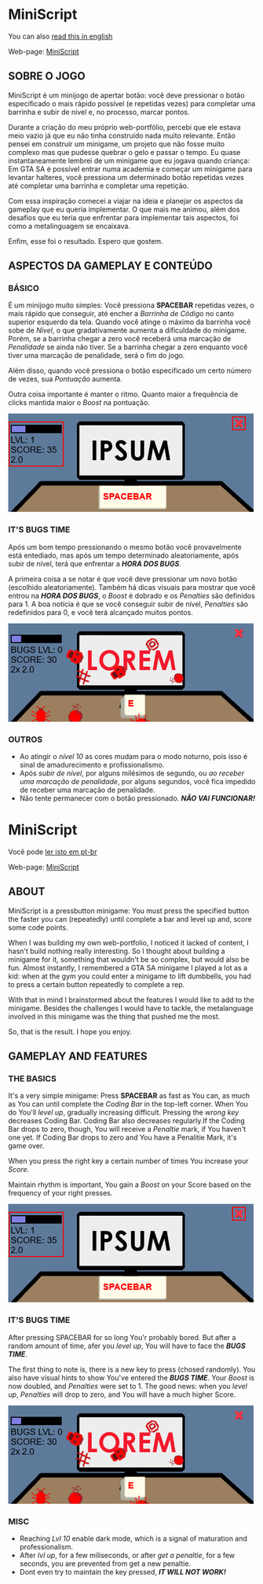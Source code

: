 # MiniScript

You can also [read this in english](#miniscript-1)

Web-page: [MiniScript](https://web-production-1b84c.up.railway.app/game/)

## SOBRE O JOGO

MiniScript é um minijogo de apertar botão: você deve pressionar o botão especificado o mais rápido possível (e repetidas vezes) para completar uma barrinha e subir de nível e, no processo, marcar pontos.

Durante a criação do meu próprio web-portfólio, percebi que ele estava meio vazio já que eu não tinha construído nada muito relevante. Então pensei em construir um minigame, um projeto que não fosse muito complexo mas que pudesse quebrar o gelo e passar o tempo. Eu quase instantaneamente lembrei de um minigame que eu jogava quando criança: Em GTA SA é possível entrar numa academia e começar um minigame para levantar halteres, você pressiona um determinado botão repetidas vezes até completar uma barrinha e completar uma repetição.

Com essa inspiração comecei a viajar na ideia e planejar os aspectos da gameplay que eu queria implementar. O que mais me animou, além dos desafios que eu teria que enfrentar para implementar tais aspectos, foi como a metalinguagem se encaixava.

Enfim, esse foi o resultado. Espero que gostem.

## ASPECTOS DA GAMEPLAY E CONTEÚDO

### BÁSICO

É um minijogo muito simples: Você pressiona **SPACEBAR** repetidas vezes, o mais rápido que conseguir, até encher a *Barrinha de Código* no canto superior esquerdo da tela. Quando você atinge o máximo da barrinha você sobe de *Nível*, o que gradativamente aumenta a dificuldade do minigame. Porém, se a barrinha chegar a zero você receberá uma marcação de *Penalidade* se ainda não tiver. Se a barrinha chegar a zero enquanto você tiver uma marcação de penalidade, será o fim do jogo.

Além disso, quando você pressiona o botão especificado um certo número de vezes, sua *Pontuação* aumenta.

Outra coisa importante é manter o ritmo. Quanto maior a frequência de clicks mantida maior o *Boost* na pontuação.

![Coding, Lvl, Pontuação, Boost](staticfiles/game/assets/rdm_01.png)

### IT'S BUGS TIME

Após um bom tempo pressionando o mesmo botão você provavelmente está entediado, mas após um tempo determinado aleatoriamente, após subir de nível, terá que enfrentar a ***HORA DOS BUGS***.

A primeira coisa a se notar é que você deve pressionar um novo botão (escolhido aleatoriamente). Também há dicas visuais para mostrar que você entrou na ***HORA DOS BUGS***, o *Boost* é dobrado e os *Penalties* são definidos para 1. A boa notícia é que se você conseguir subir de nível, *Penalties* são redefinidos para 0, e você terá alcançado muitos pontos.

![É HORA DOS BUGS](staticfiles/game/assets/rdm_02.png)

### OUTROS

- Ao atingir o *nível 10* as cores mudam para o modo noturno, pois isso é sinal de amadurecimento e profissionalismo.
- Após *subir de nível*, por alguns milésimos de segundo, ou *ao receber uma marcação de penalidade*, por alguns segundos, você fica impedido de receber uma marcação de penalidade.
- Não tente permanecer com o botão pressionado. ***NÃO VAI FUNCIONAR!***

# MiniScript

Você pode [ler isto em pt-br](#MiniScript)

Web-page: [MiniScript](https://web-production-1b84c.up.railway.app/game/)

## ABOUT

MiniScript is a pressbutton minigame: You must press the specified button the faster you can (repeatedly) until complete a bar and level up and, score some code points.

When I was building my own web-portfolio, I noticed it lacked of content, I hasn't build nothing really interesting. So I thought about building a minigame for it, something that wouldn't be so complex, but would also be fun. Almost instantly, I remembered a GTA SA minigame I played a lot as a kid: when at the gym you could enter a minigame to lift dumbbells, you had to press a certain button repeatedly to complete a rep.

With that in mind I brainstormed about the features I would like to add to the minigame. Besides the challenges I would have to tackle, the metalanguage involved in this minigame was the thing that pushed me the most.

So, that is the result. I hope you enjoy.

## GAMEPLAY AND FEATURES

### THE BASICS

It's a very simple minigame: Press **SPACEBAR** as fast as You can, as much as You can until complete the *Coding Bar* in the top-left corner. When You do You'll *level up*, gradually increasing difficult. Pressing the *wrong key* decreases Coding Bar. Coding Bar also decreases regularly.If the Coding Bar drops to zero, though, You will receive a *Penaltie* mark, if You haven't one yet. If Coding Bar drops to zero and You have a Penalitie Mark, it's game over.

When you press the right key a certain number of times You increase your *Score*.

Maintain rhythm is important, You gain a *Boost* on your Score based on the frequency of your right presses.

![Coding, Lvl, Score, Boost](staticfiles/game/assets/rdm_01.png)

### IT'S BUGS TIME

After pressing SPACEBAR for so long You'r probably bored. But after a random amount of time, afer you *level up*, You will have to face the ***BUGS TIME***.

The first thing to note is, there is a new key to press (chosed randomly). You also have visual hints to show You've entered the ***BUGS TIME***. Your *Boost* is now doubled, and *Penalties* were set to 1. The good news: when you *level up*, *Penalties* will drop to zero, and You will have a much higher Score.

![IT'S BUGS TIME](staticfiles/game/assets/rdm_02.png)

### MISC

- Reaching *Lvl 10* enable dark mode, which is a signal of maturation and professionalism.
- After *lvl up*, for a few miliseconds, or after *get a penaltie*, for a few seconds, you are prevented from get a new penaltie.
- Dont even try to maintain the key pressed, ***IT WILL NOT WORK!***
